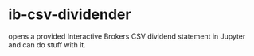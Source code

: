 # ib-csv-dividender
opens a provided Interactive Brokers CSV dividend statement in Jupyter and can do stuff with it.
